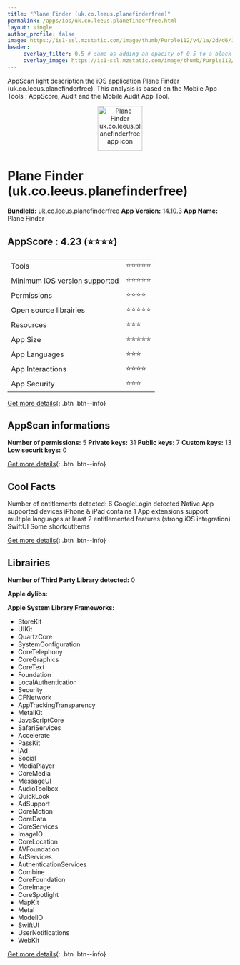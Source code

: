 ```yaml
---
title: "Plane Finder (uk.co.leeus.planefinderfree)"
permalink: /apps/ios/uk.co.leeus.planefinderfree.html
layout: single
author_profile: false
image: https://is1-ssl.mzstatic.com/image/thumb/Purple112/v4/1a/2d/d6/1a2dd6ca-e6e8-ff15-8b3b-b183febc0745/AppIcon-0-1x_U007emarketing-0-7-0-sRGB-GLES2_U002c0-512MB-85-220.png/512x512bb.jpg
header: 
     overlay_filter: 0.5 # same as adding an opacity of 0.5 to a black background
     overlay_image: https://is1-ssl.mzstatic.com/image/thumb/Purple112/v4/1a/2d/d6/1a2dd6ca-e6e8-ff15-8b3b-b183febc0745/AppIcon-0-1x_U007emarketing-0-7-0-sRGB-GLES2_U002c0-512MB-85-220.png/512x512bb.jpg
---
```

AppScan light description the iOS application Plane Finder (uk.co.leeus.planefinderfree). This analysis is based on the Mobile App Tools : AppScore, Audit and the Mobile Audit App Tool.

  
  
<div style="text-align: center;"><img src="https://is1-ssl.mzstatic.com/image/thumb/Purple112/v4/1a/2d/d6/1a2dd6ca-e6e8-ff15-8b3b-b183febc0745/AppIcon-0-1x_U007emarketing-0-7-0-sRGB-GLES2_U002c0-512MB-85-220.png/512x512bb.jpg" width="100" height="100" alt="Plane Finder uk.co.leeus.planefinderfree app icon"></div>  
  
# Plane Finder (uk.co.leeus.planefinderfree)

**BundleId:** uk.co.leeus.planefinderfree
**App Version:** 14.10.3
**App Name:** Plane Finder


## AppScore : 4.23 (⭐️⭐️⭐️⭐️) 

<table>
<tr><td> Tools </td><td> ⭐️⭐️⭐️⭐️⭐️ </td></tr>
<tr><td> Minimum iOS version supported </td><td> ⭐️⭐️⭐️⭐️⭐️ </td></tr>
<tr><td> Permissions </td><td> ⭐️⭐️⭐️⭐️ </td></tr>
<tr><td> Open source librairies </td><td> ⭐️⭐️⭐️⭐️⭐️ </td></tr>
<tr><td> Resources </td><td> ⭐️⭐️⭐️ </td></tr>
<tr><td> App Size </td><td> ⭐️⭐️⭐️⭐️⭐️ </td></tr>
<tr><td> App Languages </td><td> ⭐️⭐️⭐️ </td></tr>
<tr><td> App Interactions </td><td> ⭐️⭐️⭐️⭐️ </td></tr>
<tr><td> App Security </td><td> ⭐️⭐️⭐️ </td></tr>
</table>

[Get more details](/pricing.html){: .btn .btn--info}  
  
## AppScan informations 

**Number of permissions:** 5
**Private keys:** 31
**Public keys:** 7
**Custom keys:** 13
**Low securit keys:** 0
  
[Get more details](/pricing.html){: .btn .btn--info}

## Cool Facts

Number of entitlements detected: 6
GoogleLogin detected
Native App
supported devices iPhone & iPad
contains 1 App extensions
support multiple languages
at least 2 entitlemented features (strong iOS integration)
SwiftUI
Some shortcutItems 
  
[Get more details](/pricing.html){: .btn .btn--info}

## Librairies 
**Number of Third Party Library detected:** 0

**Apple dylibs:**


**Apple System Library Frameworks:**
- StoreKit
- UIKit
- QuartzCore
- SystemConfiguration
- CoreTelephony
- CoreGraphics
- CoreText
- Foundation
- LocalAuthentication
- Security
- CFNetwork
- AppTrackingTransparency
- MetalKit
- JavaScriptCore
- SafariServices
- Accelerate
- PassKit
- iAd
- Social
- MediaPlayer
- CoreMedia
- MessageUI
- AudioToolbox
- QuickLook
- AdSupport
- CoreMotion
- CoreData
- CoreServices
- ImageIO
- CoreLocation
- AVFoundation
- AdServices
- AuthenticationServices
- Combine
- CoreFoundation
- CoreImage
- CoreSpotlight
- MapKit
- Metal
- ModelIO
- SwiftUI
- UserNotifications
- WebKit


  
[Get more details](/pricing.html){: .btn .btn--info}

